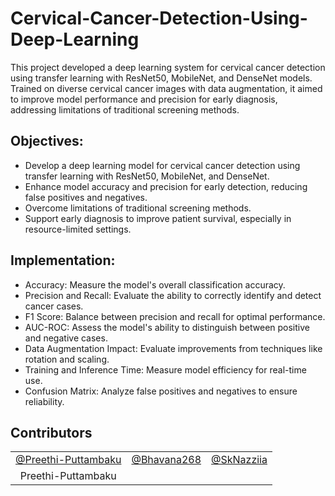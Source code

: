 # Cervical-Cancer-Detection-Using-Deep-Learning
This project developed a deep learning system for cervical cancer detection using transfer learning with ResNet50, MobileNet, and DenseNet models. Trained on diverse cervical cancer images with data augmentation, it aimed to improve model performance and precision for early diagnosis, addressing limitations of traditional screening methods.

## Objectives:
- Develop a deep learning model for cervical cancer detection using transfer learning with ResNet50, MobileNet, and DenseNet.
- Enhance model accuracy and precision for early detection, reducing false positives and negatives.
- Overcome limitations of traditional screening methods.
- Support early diagnosis to improve patient survival, especially in resource-limited settings.

## Implementation:
- Accuracy: Measure the model's overall classification accuracy.
- Precision and Recall: Evaluate the ability to correctly identify and detect cancer cases.
- F1 Score: Balance between precision and recall for optimal performance.
- AUC-ROC: Assess the model's ability to distinguish between positive and negative cases.
- Data Augmentation Impact: Evaluate improvements from techniques like rotation and scaling.
- Training and Inference Time: Measure model efficiency for real-time use.
- Confusion Matrix: Analyze false positives and negatives to ensure reliability.

## Contributors 
<table>
  <tr>
    <td align="center"><a href="https://github.com/Preethi-Puttambaku">@Preethi-Puttambaku</a></td>
    <td align="center"><a href="https://github.com/Bhavana268">@Bhavana268</a></td>
    <td align="center"><a href="https://github.com/SkNazziia">@SkNazziia</a></td>
    </tr>
  <tr>
    <td align="center">Preethi-Puttambaku</td>
    <td align="center"></td>
    </tr>
</table>
